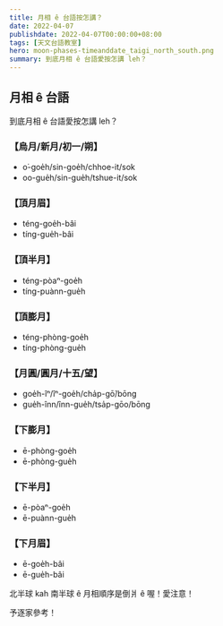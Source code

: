 ```yaml
---
title: 月相 ê 台語按怎講？
date: 2022-04-07
publishdate: 2022-04-07T00:00:00+08:00
tags: [天文台語教室]
hero: moon-phases-timeanddate_taigi_north_south.png
summary: 到底月相 ê 台語愛按怎講 leh？
---
```


## 月相 ê 台語
到底月相 ê 台語愛按怎講 leh？

### 【烏月/新月/初一/朔】

- o͘-goe̍h/sin-goe̍h/chhoe-it/sok
- oo-gue̍h/sin-gue̍h/tshue-it/sok

### 【頂月眉】
- téng-goe̍h-bâi
- tíng-gue̍h-bâi

### 【頂半月】
- téng-pòaⁿ-goe̍h
- tíng-puànn-gue̍h

### 【頂膨月】
- téng-phòng-goe̍h
- tíng-phòng-gue̍h

### 【月圓/圓月/十五/望】
- goe̍h-îⁿ/îⁿ-goe̍h/cha̍p-gō͘/bōng
- gue̍h-înn/înn-gue̍h/tsa̍p-gōo/bōng

### 【下膨月】
- ē-phòng-goe̍h
- ē-phòng-gue̍h

### 【下半月】
- ē-pòaⁿ-goe̍h
- ē-puànn-gue̍h

### 【下月眉】
- ē-goe̍h-bâi
- ē-gue̍h-bâi

北半球 kah 南半球 ê 月相順序是倒爿 ê 喔！愛注意！

予逐家參考！
